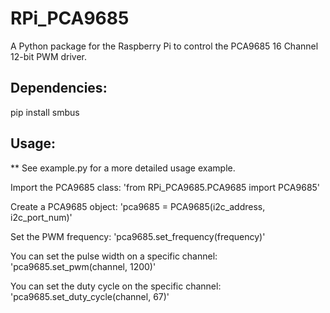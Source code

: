 # RPi_PCA9685
A Python package for the Raspberry Pi to control the PCA9685 16 Channel 12-bit PWM driver.


## Dependencies:
pip install smbus


## Usage:

** See example.py for a more detailed usage example.

Import the PCA9685 class:
'from RPi_PCA9685.PCA9685 import PCA9685'

Create a PCA9685 object:
'pca9685 = PCA9685(i2c_address, i2c_port_num)'

Set the PWM frequency:
'pca9685.set_frequency(frequency)'

You can set the pulse width on a specific channel:
'pca9685.set_pwm(channel, 1200)'

You can set the duty cycle on the specific channel:
'pca9685.set_duty_cycle(channel, 67)'
